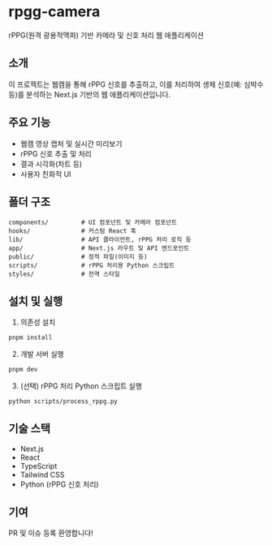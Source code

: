 # rpgg-camera

rPPG(원격 광용적맥파) 기반 카메라 및 신호 처리 웹 애플리케이션

## 소개

이 프로젝트는 웹캠을 통해 rPPG 신호를 추출하고, 이를 처리하여 생체 신호(예: 심박수 등)를 분석하는 Next.js 기반의 웹 애플리케이션입니다.

## 주요 기능

- 웹캠 영상 캡처 및 실시간 미리보기
- rPPG 신호 추출 및 처리
- 결과 시각화(차트 등)
- 사용자 친화적 UI

## 폴더 구조

```
components/         # UI 컴포넌트 및 카메라 컴포넌트
hooks/              # 커스텀 React 훅
lib/                # API 클라이언트, rPPG 처리 로직 등
app/                # Next.js 라우트 및 API 엔드포인트
public/             # 정적 파일(이미지 등)
scripts/            # rPPG 처리용 Python 스크립트
styles/             # 전역 스타일
```

## 설치 및 실행

1. 의존성 설치

```bash
pnpm install
```

2. 개발 서버 실행

```bash
pnpm dev
```

3. (선택) rPPG 처리 Python 스크립트 실행

```bash
python scripts/process_rppg.py
```

## 기술 스택

- Next.js
- React
- TypeScript
- Tailwind CSS
- Python (rPPG 신호 처리)

## 기여

PR 및 이슈 등록 환영합니다!
